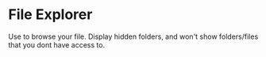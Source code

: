 # File Explorer
Use to browse your file.
Display hidden folders, and won't show folders/files that you dont have access to. 
